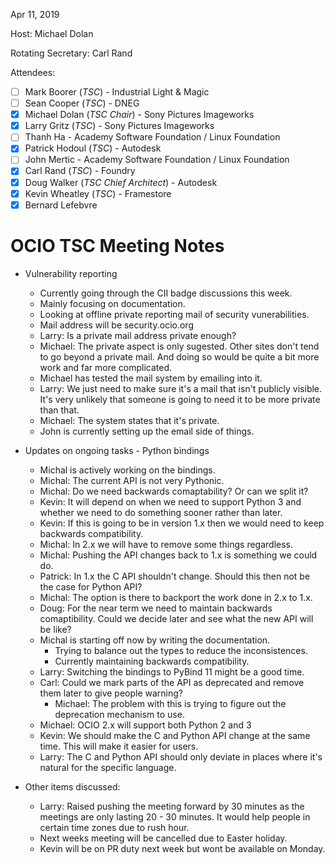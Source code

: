 Apr 11, 2019

Host: Michael Dolan

Rotating Secretary: Carl Rand

Attendees:
  * [ ] Mark Boorer (_TSC_) - Industrial Light & Magic
  * [ ] Sean Cooper (_TSC_) - DNEG
  * [X] Michael Dolan (_TSC Chair_) - Sony Pictures Imageworks
  * [X] Larry Gritz (_TSC_) - Sony Pictures Imageworks
  * [ ] Thanh Ha - Academy Software Foundation / Linux Foundation
  * [X] Patrick Hodoul (_TSC_) - Autodesk
  * [ ] John Mertic - Academy Software Foundation / Linux Foundation
  * [X] Carl Rand (_TSC_) - Foundry
  * [X] Doug Walker (_TSC Chief Architect_) - Autodesk
  * [X] Kevin Wheatley (_TSC_) - Framestore
  * [X] Bernard Lefebvre

# **OCIO TSC Meeting Notes**

* Vulnerability reporting
    - Currently going through the CII badge discussions this week.
    - Mainly focusing on documentation.
    - Looking at offline private reporting mail of security vunerabilities.
    - Mail address will be security.ocio.org
    - Larry: Is a private mail address private enough?
    - Michael: The private aspect is only sugested. Other sites don't tend to go beyond a private mail. And doing so would be quite a bit more work and far more complicated.
    - Michael has tested the mail system by emailing into it.
    - Larry: We just need to make sure it's a mail that isn't publicly visible. It's very unlikely that someone is going to need it to be more private than that.
    - Michael: The system states that it's private.
    - John is currently setting up the email side of things.

* Updates on ongoing tasks - Python bindings
    - Michal is actively working on the bindings.
    - Michal: The current API is not very Pythonic.
    - Michal: Do we need backwards comaptability? Or can we split it?
    - Kevin: It will depend on when we need to support Python 3 and whether we need to do something sooner rather than later.
    - Kevin: If this is going to be in version 1.x then we would need to keep backwards compatibility.
    - Michal: In 2.x we will have to remove some things regardless.
    - Michal: Pushing the API changes back to 1.x is something we could do.
    - Patrick: In 1.x the C API shouldn't change. Should this then not be the case for Python API?
    - Michal: The option is there to backport the work done in 2.x to 1.x.
    - Doug: For the near term we need to maintain backwards comaptibility. Could we decide later and see what the new API will be like?
    - Michal is starting off now by writing the documentation.
        - Trying to balance out the types to reduce the inconsistences.
        - Currently maintaining backwards compatibility.
    - Larry: Switching the bindings to PyBind 11 might be a good time.
    - Carl: Could we mark parts of the API as deprecated and remove them later to give people warning?
        - Michael: The problem with this is trying to figure out the deprecation mechanism to use.
    - Michael: OCIO 2.x will support both Python 2 and 3
    - Kevin: We should make the C and Python API change at the same time. This will make it easier for users.
    - Larry: The C and Python API should only deviate in places where it's natural for the specific language.

* Other items discussed:
    - Larry: Raised pushing the meeting forward by 30 minutes as the meetings are only lasting 20 - 30 minutes. It would help people in certain time zones due to rush hour.
    - Next weeks meeting will be cancelled due to Easter holiday.
    - Kevin will be on PR duty next week but wont be available on Monday.
    

